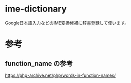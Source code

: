 # ime-dictionary
Google日本語入力などのIME変換候補に辞書登録して使います。

# 参考
## function_name の参考
https://php-archive.net/php/words-in-function-names/
